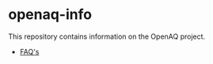 # openaq-info
This repository contains information on the OpenAQ project.

- [FAQ's](https://github.com/openaq/openaq-info/blob/master/FAQ.md)
